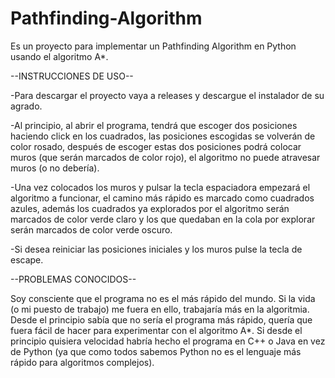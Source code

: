 # Pathfinding-Algorithm
Es un proyecto para implementar un Pathfinding Algorithm en Python usando el algoritmo A*.

--INSTRUCCIONES DE USO--

-Para descargar el proyecto vaya a releases y descargue el instalador de su agrado.

-Al principio, al abrir el programa, tendrá que escoger dos posiciones haciendo click en los cuadrados, las posiciones escogidas se volverán de color rosado, después de escoger estas dos posiciones podrá colocar muros (que serán marcados de color rojo), el algoritmo no puede atravesar muros (o no debería).

-Una vez colocados los muros y pulsar la tecla espaciadora empezará el algoritmo a funcionar, el camino más rápido es marcado como cuadrados azules, además los cuadrados ya explorados por el algoritmo serán marcados de color verde claro y los que quedaban en la cola por explorar serán marcados de color verde oscuro.

-Si desea reiniciar las posiciones iniciales y los muros pulse la tecla de escape.

--PROBLEMAS CONOCIDOS--

Soy consciente que el programa no es el más rápido del mundo. Si la vida (o mi puesto de trabajo) me fuera en ello, trabajaría más en la algoritmia. Desde el principio sabía que no sería el programa más rápido, quería que fuera fácil de hacer para experimentar con el algoritmo A*. Si desde el principio quisiera velocidad habría hecho el programa en C++ o Java en vez de Python (ya que como todos sabemos Python no es el lenguaje más rápido para algoritmos complejos).
